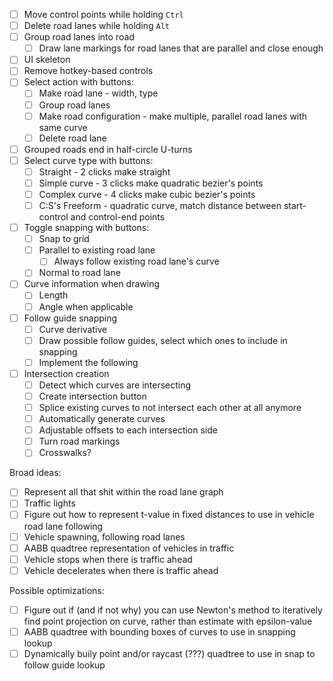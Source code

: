 - [ ] Move control points while holding `Ctrl`
- [ ] Delete road lanes while holding `Alt`
- [ ] Group road lanes into road
    - [ ] Draw lane markings for road lanes that are parallel and close enough
- [ ] UI skeleton
- [ ] Remove hotkey-based controls
- [ ] Select action with buttons:
    - [ ] Make road lane - width, type
    - [ ] Group road lanes
    - [ ] Make road configuration - make multiple, parallel road lanes with same curve
    - [ ] Delete road lane
- [ ] Grouped roads end in half-circle U-turns
- [ ] Select curve type with buttons:
    - [ ] Straight - 2 clicks make straight
    - [ ] Simple curve - 3 clicks make quadratic bezier's points
    - [ ] Complex curve - 4 clicks make cubic bezier's points
    - [ ] C:S's Freeform - quadratic curve, match distance between start-control and control-end points
- [ ] Toggle snapping with buttons:
    - [ ] Snap to grid
    - [ ] Parallel to existing road lane
        - [ ] Always follow existing road lane's curve
    - [ ] Normal to road lane
- [ ] Curve information when drawing
    - [ ] Length
    - [ ] Angle when applicable
- [ ] Follow guide snapping
    - [ ] Curve derivative
    - [ ] Draw possible follow guides, select which ones to include in snapping
    - [ ] Implement the following
- [ ] Intersection creation
    - [ ] Detect which curves are intersecting
    - [ ] Create intersection button
    - [ ] Splice existing curves to not intersect each other at all anymore
    - [ ] Automatically generate curves
    - [ ] Adjustable offsets to each intersection side
    - [ ] Turn road markings
    - [ ] Crosswalks?

Broad ideas:
- [ ] Represent all that shit within the road lane graph
- [ ] Traffic lights
- [ ] Figure out how to represent t-value in fixed distances to use in vehicle road lane following
- [ ] Vehicle spawning, following road lanes
- [ ] AABB quadtree representation of vehicles in traffic
- [ ] Vehicle stops when there is traffic ahead
- [ ] Vehicle decelerates when there is traffic ahead

Possible optimizations:
- [ ] Figure out if (and if not why) you can use Newton's method to iteratively find point projection on curve, rather than estimate with epsilon-value
- [ ] AABB quadtree with bounding boxes of curves to use in snapping lookup
- [ ] Dynamically buily point and/or raycast (???) quadtree to use in snap to follow guide lookup
